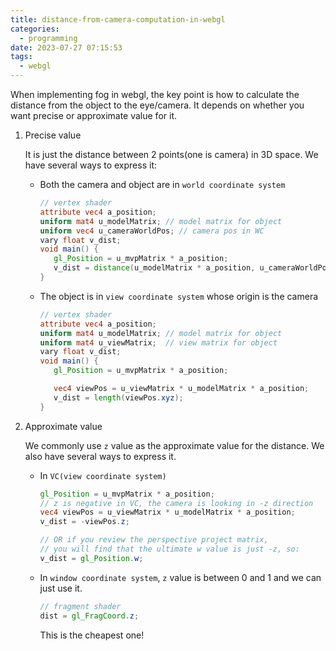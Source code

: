 ```yaml
---
title: distance-from-camera-computation-in-webgl
categories:
  - programming
date: 2023-07-27 07:15:53
tags:
  - webgl
---
```


When implementing fog in webgl, the key point is how to calculate the distance from the object to the eye/camera. It depends on whether you want precise or approximate value for it.

1. Precise value
   
   It is just the distance between 2 points(one is camera) in 3D space. We have several ways to express it:

   - Both the camera and object are in `world coordinate system`

     ```glsl
     // vertex shader
     attribute vec4 a_position;
     uniform mat4 u_modelMatrix; // model matrix for object
     uniform vec4 u_cameraWorldPos; // camera pos in WC
     vary float v_dist;
     void main() {
        gl_Position = u_mvpMatrix * a_position;
        v_dist = distance(u_modelMatrix * a_position, u_cameraWorldPos);
     }
     ```

   - The object is in `view coordinate system` whose origin is the camera
     
     ```glsl
     // vertex shader
     attribute vec4 a_position;
     uniform mat4 u_modelMatrix; // model matrix for object
     uniform mat4 u_viewMatrix;  // view matrix for object
     vary float v_dist;
     void main() {
        gl_Position = u_mvpMatrix * a_position;

        vec4 viewPos = u_viewMatrix * u_modelMatrix * a_position;
        v_dist = length(viewPos.xyz);
     }
     ```

2. Approximate value

   We commonly use `z` value as the approximate value for the distance. We also have several ways to express it.

   - In `VC(view coordinate system)`

      ```glsl
      gl_Position = u_mvpMatrix * a_position;
      // z is negative in VC, the camera is looking in -z direction
      vec4 viewPos = u_viewMatrix * u_modelMatrix * a_position;
      v_dist = -viewPos.z;

      // OR if you review the perspective project matrix, 
      // you will find that the ultimate w value is just -z, so:
      v_dist = gl_Position.w;
      
      ```

    - In `window coordinate system`, `z` value is between 0 and 1 and we can just use it.

      ```glsl
      // fragment shader
      dist = gl_FragCoord.z;
      ```
      This is the cheapest one!